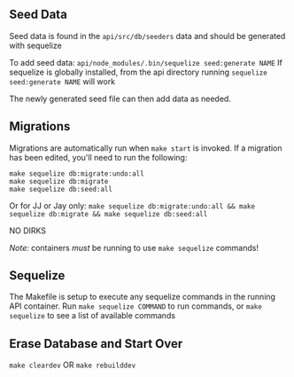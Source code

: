 ## Seed Data

Seed data is found in the `api/src/db/seeders` data and should be generated with sequelize

To add seed data:
`api/node_modules/.bin/sequelize seed:generate NAME`
If sequelize is globally installed, from the api directory running `sequelize seed:generate NAME` will work

The newly generated seed file can then add data as needed.

## Migrations

Migrations are automatically run when `make start` is invoked. If a migration has been edited, you'll need to run the following:

```
make sequelize db:migrate:undo:all
make sequelize db:migrate
make sequelize db:seed:all
```

Or for JJ or Jay only: `make sequelize db:migrate:undo:all && make sequelize db:migrate && make sequelize db:seed:all`

NO DIRKS

_Note:_ containers _must_ be running to use `make sequelize` commands!

## Sequelize

The Makefile is setup to execute any sequelize commands in the running API container. Run `make sequelize COMMAND` to run commands, or `make sequelize` to see a list of available commands

## Erase Database and Start Over

`make cleardev`
OR
`make rebuilddev`
